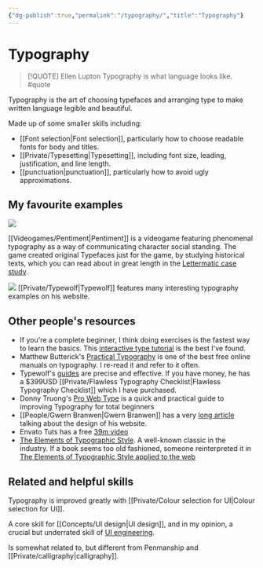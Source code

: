 ```yaml
---
{"dg-publish":true,"permalink":"/typography/","title":"Typography"}
---
```



# Typography

> [!QUOTE] Ellen Lupton
> Typography is what language looks like. #quote

Typography is the art of choosing typefaces and arranging type to make written language legible and beautiful. 

Made up of some smaller skills including:

- [[Font selection\|Font selection]], particularly how to choose readable fonts for body and titles.
- [[Private/Typesetting\|Typesetting]], including font size, leading, justification, and line length.
- [[punctuation\|punctuation]], particularly how to avoid ugly approximations.

## My favourite examples

![](https://res.cloudinary.com/didjqvf50/image/upload/v1675651968/notes/Pentiment_GIFs_Scene-004a_10fps.gif)

[[Videogames/Pentiment\|Pentiment]] is a videogame featuring phenomenal typography as a way of communicating character social standing. The game created original Typefaces just for the game, by studying historical texts, which you can read about in great length in the [Lettermatic case study](https://lettermatic.com/custom/pentiment).

![](/img/user/Vaults/quartz/content/notes/images/phillip_fivel_typography.png)
[[Private/Typewolf\|Typewolf]] features many interesting typography examples on his website.


## Other people's resources

- If you're a complete beginner, I think doing exercises is the fastest way to learn the basics. This [interactive type tutorial](https://www.learnui.design/tools/typography-tutorial.html) is the best I've found.
- Matthew Butterick's [Practical Typography](https://practicaltypography.com/) is one of the best free online manuals on typography. I re-read it and refer to it often. 
- Typewolf's [guides](https://www.typewolf.com/guides) are precise and effective. If you have money, he has a $399USD [[Private/Flawless Typography Checklist\|Flawless Typography Checklist]] which I have purchased.
- Donny Truong's [Pro Web Type](https://prowebtype.com/) is a quick and practical guide to improving Typography for total beginners
- [[People/Gwern Branwen\|Gwern Branwen]] has a very [long article](https://www.gwern.net/Design) talking about the design of his website.
- Envato Tuts has a free [39m video](https://youtu.be/yAuUDyUC-GM)
- [The Elements of Typographic Style](https://readings.design/PDF/the_elements_of_typographic_style.pdf). A well-known classic in the industry. If a book seems too old fashioned, someone reinterpreted it in [The Elements of Typographic Style applied to the web](http://webtypography.net/toc/)

## Related and helpful skills

Typography is improved greatly with [[Private/Colour selection for UI\|Colour selection for UI]].

A core skill for [[Concepts/UI design\|UI design]], and in my opinion, a crucial but underrated skill of [UI engineering](UI%20engineering.md).

Is somewhat related to, but different from Penmanship and [[Private/calligraphy\|calligraphy]].